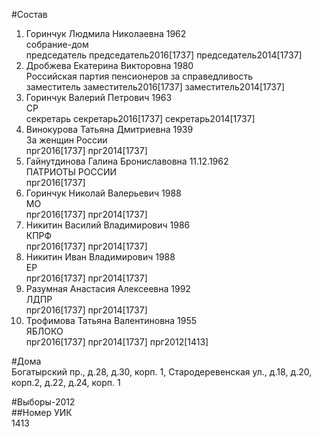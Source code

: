 #Состав  
1. Горинчук Людмила Николаевна 1962  
    собрание-дом  
    председатель председатель2016[1737] председатель2014[1737]  
2. Дробжева Екатерина Викторовна 1980  
    Российская партия пенсионеров за справедливость  
    заместитель заместитель2016[1737] заместитель2014[1737]  
3. Горинчук Валерий Петрович 1963  
    СР  
    секретарь секретарь2016[1737] секретарь2014[1737]  
4. Винокурова Татьяна Дмитриевна 1939  
    За женщин России  
    прг2016[1737] прг2014[1737]  
5. Гайнутдинова Галина Брониславовна 11.12.1962  
    ПАТРИОТЫ РОССИИ  
    прг2016[1737]  
6. Горинчук Николай Валерьевич 1988  
    МО  
    прг2016[1737] прг2014[1737]  
7. Никитин Василий Владимирович 1986  
    КПРФ  
    прг2016[1737] прг2014[1737]  
8. Никитин Иван Владимирович 1988  
    ЕР  
    прг2016[1737] прг2014[1737]  
9. Разумная Анастасия Алексеевна 1992  
    ЛДПР  
    прг2016[1737] прг2014[1737]  
10. Трофимова Татьяна Валентиновна 1955  
    ЯБЛОКО  
    прг2016[1737] прг2014[1737] прг2012[1413]  
  
#Дома  
Богатырский пр., д.28, д.30, корп. 1, Стародеревенская ул., д.18, д.20, корп.2, д.22, д.24, корп. 1  
  
#Выборы-2012  
##Номер УИК  
1413  
